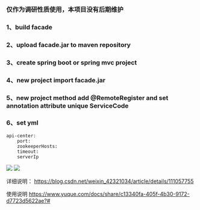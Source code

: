 ### 仅作为调研性质使用，本项目没有后期维护
### 1、build facade
### 2、upload facade.jar to maven repository
### 3、create spring boot or spring mvc project
### 4、new project import facade.jar
### 5、new project method add @RemoteRegister and set annotation attribute unique ServiceCode
### 6、set yml 
````
api-center:
    port:
    zookeeperHosts:
    timeout:
    serverIp
````
![](https://cdn.nlark.com/yuque/0/2020/png/480889/1604976184437-fa65c5be-83bc-49ac-9f5c-e5a6fff82640.png)
![](https://cdn.nlark.com/yuque/0/2020/png/480889/1604976304789-f257521a-0205-4336-8b12-b0c373ddd556.png)

详细说明：
https://blog.csdn.net/weixin_42321034/article/details/111057755

使用说明
https://www.yuque.com/docs/share/c13340fa-405f-4b30-9172-d7723d5622ae?# 
